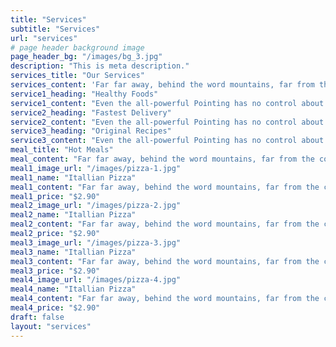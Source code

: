 ```yaml
---
title: "Services"
subtitle: "Services"
url: "services"
# page header background image
page_header_bg: "/images/bg_3.jpg"
description: "This is meta description."
services_title: "Our Services"
services_content: 'Far far away, behind the word mountains, far from the countries Vokalia and Consonantia, there live the blind texts.'
service1_heading: "Healthy Foods"
service1_content: "Even the all-powerful Pointing has no control about the blind texts it is an almost unorthographic."
service2_heading: "Fastest Delivery"
service2_content: "Even the all-powerful Pointing has no control about the blind texts it is an almost unorthographic."
service3_heading: "Original Recipes"
service3_content: "Even the all-powerful Pointing has no control about the blind texts it is an almost unorthographic."
meal_title: "Hot Meals"
meal_content: "Far far away, behind the word mountains, far from the countries Vokalia and Consonantia, there live the blind texts."
meal1_image_url: "/images/pizza-1.jpg"
meal1_name: "Itallian Pizza"
meal1_content: "Far far away, behind the word mountains, far from the countries Vokalia and Consonantia, there live the blind texts."
meal1_price: "$2.90"
meal2_image_url: "/images/pizza-2.jpg"
meal2_name: "Itallian Pizza"
meal2_content: "Far far away, behind the word mountains, far from the countries Vokalia and Consonantia, there live the blind texts."
meal2_price: "$2.90"
meal3_image_url: "/images/pizza-3.jpg"
meal3_name: "Itallian Pizza"
meal3_content: "Far far away, behind the word mountains, far from the countries Vokalia and Consonantia, there live the blind texts."
meal3_price: "$2.90"
meal4_image_url: "/images/pizza-4.jpg"
meal4_name: "Itallian Pizza"
meal4_content: "Far far away, behind the word mountains, far from the countries Vokalia and Consonantia, there live the blind texts."
meal4_price: "$2.90"
draft: false
layout: "services"
---
```

